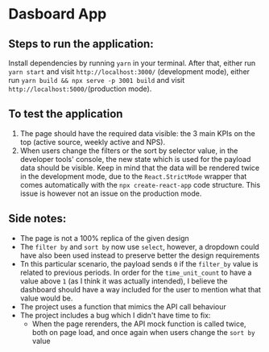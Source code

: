 # Dasboard App

## Steps to run the application:

Install dependencies by running ```yarn``` in your terminal. After that, either run ``` yarn start``` and visit ```http://localhost:3000/``` (development mode), either run ```yarn build && npx serve -p 3001 build``` and visit ```http://localhost:5000/```(production mode).

## To test the application

1. The page should have the required data visible: the 3 main KPIs on the top (active source, weekly active and NPS).
2. When users change the filters or the sort by selector value, in the developer tools' console, the new state which is used for the payload data should be visible. 
Keep in mind that the data will be rendered twice in the development mode, due to the ```React.StrictMode``` wrapper that comes automatically with the ```npx create-react-app``` code structure. This issue is however not an issue on the production mode.

## Side notes: 

* The page is not a 100% replica of the given design
* The ```filter by``` and ```sort by``` now use `select`, however, a dropdown could have also been used instead to preserve better the design requirements
* Tn this particular scenario, the payload sends ```0``` if the ```filter_by``` value is related to previous periods. In order for the ```time_unit_count``` to have a value above ```1``` (as I think it was actually intended), I believe the dashboard should have a way included for the user to mention what that value would be.
* The project uses a function that mimics the API call behaviour
* The project includes a bug which I didn't have time to fix:
  * When the page rerenders, the API mock function is called twice, both on page load, and once again when users change the ```sort by``` value
